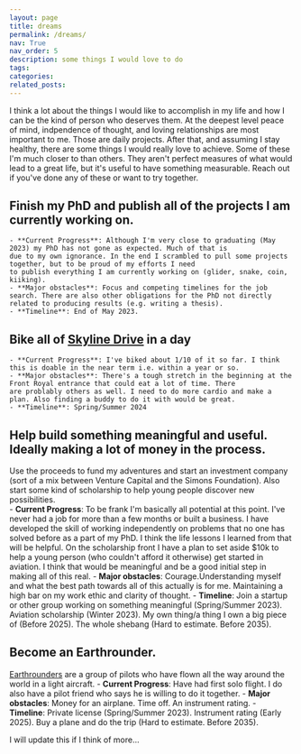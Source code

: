 ```yaml
---
layout: page
title: dreams
permalink: /dreams/
nav: True
nav_order: 5
description: some things I would love to do
tags: 
categories: 
related_posts: 
---
```


I think a lot about the things I would like to accomplish in my life and how I can be the kind
of person who deserves them. At the deepest level peace of mind, indpendence of thought, 
and loving relationships are most important to me. Those are daily projects. After that, and assuming I stay healthy, 
there are some things I would really love to achieve. Some of these I'm much closer to than others. They aren't 
perfect measures of what would lead to a great life, but it's useful to have something measurable. Reach out
if you've done any of these or want to try together.


## Finish my PhD and publish all of the projects I am currently working on.
    - **Current Progress**: Although I'm very close to graduating (May 2023) my PhD has not gone as expected. Much of that is
    due to my own ignorance. In the end I scrambled to pull some projects together, but to be proud of my efforts I need 
    to publish everything I am currently working on (glider, snake, coin, kiiking).
    - **Major obstacles**: Focus and competing timelines for the job search. There are also other obligations for the PhD not directly
    related to producing results (e.g. writing a thesis).
    - **Timeline**: End of May 2023.

## Bike all of [Skyline Drive](https://www.nps.gov/shen/planyourvisit/driving-skyline-drive.htm) in a day
    - **Current Progress**: I've biked about 1/10 of it so far. I think this is doable in the near term i.e. within a year or so.
    - **Major obstacles**: There's a tough stretch in the beginning at the Front Royal entrance that could eat a lot of time. There
    are problably others as well. I need to do more cardio and make a plan. Also finding a buddy to do it with would be great.
    - **Timeline**: Spring/Summer 2024

## Help build something meaningful and useful. Ideally making a lot of money in the process. 
Use the proceeds to fund my adventures and start an investment company (sort of a mix between Venture Capital and the Simons Foundation). 
Also start some kind of scholarship to help young people discover new possibilities.  
    - **Current Progress**: To be frank I'm basically all potential at this point. I've never had a job for more than a few months or 
    built a business. I have developed the skill of working independently on problems that no one has solved before as a part of my PhD.
    I think the life lessons I learned from that will be helpful. On the scholarship front I have a plan to set aside $10k 
    to help a young person (who couldn't afford it otherwise) get started in aviation. I think that would be meaningful and be a good 
    initial step in making all of this real.
    - **Major obstacles**: Courage.Understanding myself and what the best path towards 
    all of this actually is for me. Maintaining a high bar on my work ethic and clarity of thought.
    - **Timeline**: Join a startup or other group working on something meaningful (Spring/Summer 2023). Aviation scholarship (Winter 2023). 
    My own thing/a thing I own a big piece of (Before 2025). The whole shebang (Hard to estimate. Before 2035).

## Become an Earthrounder.
[Earthrounders](https://www.earthrounders.com/are_you_one.php) are a group of pilots who have flown all the way around the 
world in a light aircraft.
    - **Current Progress**: Have had first solo flight. I do also have a pilot friend who says he
    is willing to do it together.
    - **Major obstacles**: Money for an airplane. Time off. An instrument rating.
    - **Timeline**: Private license (Spring/Summer 2023). Instrument rating (Early 2025). Buy a plane and do the trip (Hard to estimate. Before 2035).

I will update this if I think of more...
